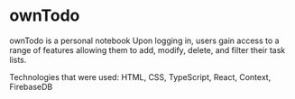 # ownTodo

ownTodo is a personal notebook Upon logging in, users gain access to a range of features allowing them to add, modify, delete, and filter their task lists.

Technologies that were used: HTML, CSS, TypeScript, React, Context, FirebaseDB

